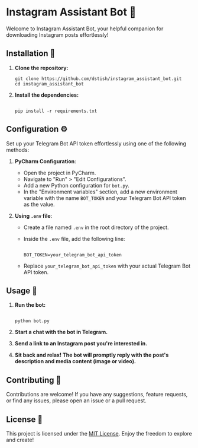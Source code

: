 # Instagram Assistant Bot 🤖

Welcome to Instagram Assistant Bot, your helpful companion for downloading Instagram posts effortlessly!

## Installation 🚀

1. **Clone the repository:**
   ```
   git clone https://github.com/dstish/instagram_assistant_bot.git
   cd instagram_assistant_bot
   ```

2. **Install the dependencies:**
   ```
   
   pip install -r requirements.txt
   
   ```

## Configuration ⚙️

Set up your Telegram Bot API token effortlessly using one of the following methods:

1. **PyCharm Configuration**:
   - Open the project in PyCharm.
   - Navigate to "Run" > "Edit Configurations".
   - Add a new Python configuration for `bot.py`.
   - In the "Environment variables" section, add a new environment variable with the name `BOT_TOKEN` and your Telegram Bot API token as the value.

2. **Using `.env` file**:
   - Create a file named `.env` in the root directory of the project.
   - Inside the `.env` file, add the following line:
     
     ```
     
     BOT_TOKEN=your_telegram_bot_api_token
     
     ```
   - Replace `your_telegram_bot_api_token` with your actual Telegram Bot API token.


## Usage 📝

1. **Run the bot:**
   ```
   
   python bot.py
   
   ```

2. **Start a chat with the bot in Telegram.**
   
3. **Send a link to an Instagram post you're interested in.**

4. **Sit back and relax! The bot will promptly reply with the post's description and media content (image or video).**

## Contributing 🙌

Contributions are welcome! If you have any suggestions, feature requests, or find any issues, please open an issue or a pull request.

## License 📄

This project is licensed under the [MIT License](LICENSE). Enjoy the freedom to explore and create!
